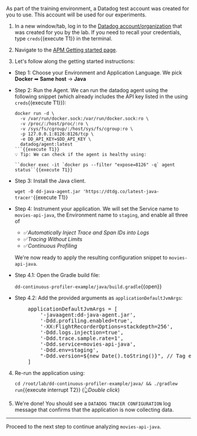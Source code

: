 As part of the training environment, a Datadog test account was created for you to use.
This account will be used for our experiments.

1. In a new window/tab, log in to the
<a href="https://app.datadoghq.com/account/login" target="_datadog">Datadog account/organization</a> that was created
for you by the lab. If you need to recall your credentials, type `creds`{{execute T1}} in the terminal.

2. Navigate to the
<a href="https://app.datadoghq.com/apm/docs?architecture=container-based&collection=Same%20host&environment=docker&language=java" target="_datadog">APM Getting started page</a>.

3. Let's follow along the getting started instructions:
  * Step 1: Choose your Environment and Application Language. We pick **Docker** ➡ **Same host** → **Java**

  * Step 2: Run the Agent.
    We can run the datadog agent using the following snippet (which already includes the API key listed in the using `creds`{{execute T1}}):
    ```
    docker run -d \
      -v /var/run/docker.sock:/var/run/docker.sock:ro \
      -v /proc/:/host/proc/:ro \
      -v /sys/fs/cgroup/:/host/sys/fs/cgroup:ro \
      -p 127.0.0.1:8126:8126/tcp \
      -e DD_API_KEY=$DD_API_KEY \
      datadog/agent:latest
    ```{{execute T1}}
    💡 Tip: We can check if the agent is healthy using:

    ``docker exec -it `docker ps --filter "expose=8126" -q` agent status``{{execute T1}}

  * Step 3: Install the Java client.

    `wget -O dd-java-agent.jar 'https://dtdg.co/latest-java-tracer'`{{execute T1}}

  * Step 4: Instrument your application.
    We will set the Service name to `movies-api-java`, the Environment name to `staging`, and enable all three of

    - ✅_Automatically Inject Trace and Span IDs into Logs_
    - ✅_Tracing Without Limits_
    - ✅_Continuous Profiling_

    We're now ready to apply the resulting configuration snippet to `movies-api-java`.

  * Step 4.1: Open the Gradle build file:

    `dd-continuous-profiler-example/java/build.gradle`{{open}}

  * Step 4.2: Add the provided arguments as `applicationDefaultJvmArgs`:

  <pre class="file" data-filename="dd-continuous-profiler-example/java/build.gradle" data-target="insert" data-marker="    applicationDefaultJvmArgs = []">
       applicationDefaultJvmArgs = [
           '-javaagent:dd-java-agent.jar',
           '-Ddd.profiling.enabled=true',
           '-XX:FlightRecorderOptions=stackdepth=256',
           '-Ddd.logs.injection=true',
           '-Ddd.trace.sample.rate=1',
           '-Ddd.service=movies-api-java',
           '-Ddd.env=staging',
           "-Ddd.version=${new Date().toString()}", // Tag each run with a different version
       ]</pre>
4. Re-run the application using:

   `cd /root/lab/dd-continuous-profiler-example/java/ && ./gradlew run`{{execute interrupt T2}} (👆_Double click_)

5. We're done! You should see a `DATADOG TRACER CONFIGURATION` log message that confirms that the application is now collecting data.

---

Proceed to the next step to continue analyzing `movies-api-java`.

